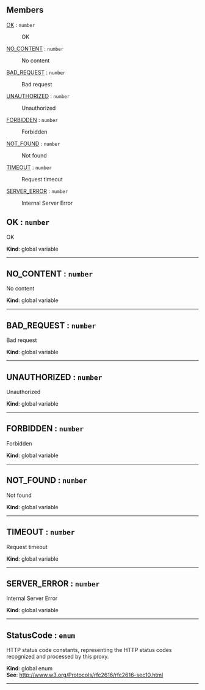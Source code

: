 ## Members

<dl>
<dt><a href="#OK">OK</a> : <code>number</code></dt>
<dd><p>OK</p>
</dd>
<dt><a href="#NO_CONTENT">NO_CONTENT</a> : <code>number</code></dt>
<dd><p>No content</p>
</dd>
<dt><a href="#BAD_REQUEST">BAD_REQUEST</a> : <code>number</code></dt>
<dd><p>Bad request</p>
</dd>
<dt><a href="#UNAUTHORIZED">UNAUTHORIZED</a> : <code>number</code></dt>
<dd><p>Unauthorized</p>
</dd>
<dt><a href="#FORBIDDEN">FORBIDDEN</a> : <code>number</code></dt>
<dd><p>Forbidden</p>
</dd>
<dt><a href="#NOT_FOUND">NOT_FOUND</a> : <code>number</code></dt>
<dd><p>Not found</p>
</dd>
<dt><a href="#TIMEOUT">TIMEOUT</a> : <code>number</code></dt>
<dd><p>Request timeout</p>
</dd>
<dt><a href="#SERVER_ERROR">SERVER_ERROR</a> : <code>number</code></dt>
<dd><p>Internal Server Error</p>
</dd>
</dl>

<a name="OK"></a>

## OK : <code>number</code>
OK

**Kind**: global variable  

* * *

<a name="NO_CONTENT"></a>

## NO_CONTENT : <code>number</code>
No content

**Kind**: global variable  

* * *

<a name="BAD_REQUEST"></a>

## BAD_REQUEST : <code>number</code>
Bad request

**Kind**: global variable  

* * *

<a name="UNAUTHORIZED"></a>

## UNAUTHORIZED : <code>number</code>
Unauthorized

**Kind**: global variable  

* * *

<a name="FORBIDDEN"></a>

## FORBIDDEN : <code>number</code>
Forbidden

**Kind**: global variable  

* * *

<a name="NOT_FOUND"></a>

## NOT_FOUND : <code>number</code>
Not found

**Kind**: global variable  

* * *

<a name="TIMEOUT"></a>

## TIMEOUT : <code>number</code>
Request timeout

**Kind**: global variable  

* * *

<a name="SERVER_ERROR"></a>

## SERVER_ERROR : <code>number</code>
Internal Server Error

**Kind**: global variable  

* * *

<a name="StatusCode"></a>

## StatusCode : <code>enum</code>
HTTP status code constants, representing the HTTP status codes recognized
and processed by this proxy.

**Kind**: global enum  
**See**: http://www.w3.org/Protocols/rfc2616/rfc2616-sec10.html  

* * *

